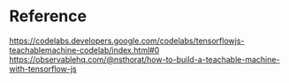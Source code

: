 # Reference
 https://codelabs.developers.google.com/codelabs/tensorflowjs-teachablemachine-codelab/index.html#0
 https://observablehq.com/@nsthorat/how-to-build-a-teachable-machine-with-tensorflow-js
